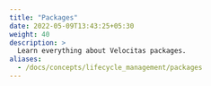 ```yaml
---
title: "Packages"
date: 2022-05-09T13:43:25+05:30
weight: 40
description: >
  Learn everything about Velocitas packages.
aliases:
  - /docs/concepts/lifecycle_management/packages
---
```

